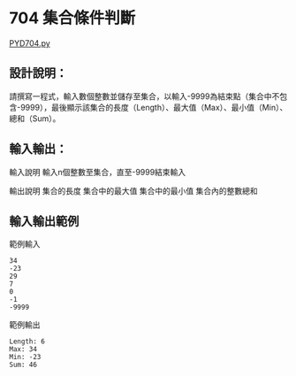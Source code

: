 # 704 集合條件判斷

[PYD704.py](https://github.com/eclairsameal/TQC-Python/blob/master/%E7%AC%AC7%E9%A1%9E%EF%BC%9A%E6%95%B8%E7%B5%84%EF%BC%88Tuple%EF%BC%89%E3%80%81%E9%9B%86%E5%90%88%EF%BC%88Set%EF%BC%89%E4%BB%A5%E5%8F%8A%E8%A9%9E%E5%85%B8%EF%BC%88Dictionary%EF%BC%89/PYD704.py)

## 設計說明：
請撰寫一程式，輸入數個整數並儲存至集合，以輸入-9999為結束點（集合中不包含-9999），最後顯示該集合的長度（Length）、最大值（Max）、最小值（Min）、總和（Sum）。

## 輸入輸出：
輸入說明
輸入n個整數至集合，直至-9999結束輸入

輸出說明
集合的長度
集合中的最大值
集合中的最小值
集合內的整數總和

## 輸入輸出範例
範例輸入
```
34
-23
29
7
0
-1
-9999
```
範例輸出
```
Length: 6
Max: 34
Min: -23
Sum: 46
```

